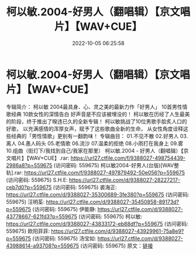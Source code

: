 ﻿---
title: 柯以敏.2004-好男人（翻唱辑）【京文唱片】【WAV+CUE】
date: 2022-10-05 06:25:58
categories: WAV车载音乐、镜像
tags: 华语中文
---
# 柯以敏.2004-好男人（翻唱辑）【京文唱片】【WAV+CUE】

专辑简介：
柯以敏 2004最具身、心、灵之美的最新力作「好男人」
10首男性情歌经典 10款女性的深情告白
好声音是不应该被埋没的！
柯以敏在历经了人生最美的阶段，终于推出了暌违已久的全新专辑！
柯以敏挑战了10位男歌手脍炙人口的好歌，
以充满感情的浑厚女声，赋予了这些歌曲全新的生命，
从女性角度诠释这些经典的「男性情歌」更别有一翻韵味！
专辑曲目：
01.不见不散
02.好男人
03.离人
04.愚人码头
05.老情歌
06.流沙
07.温柔的拒绝
08.小雨打在我身上
09.雾
10.组曲（街灯下/我找到自己/我家在那里）
柯以敏.2004 - 好男人（翻唱辑）【京文唱片】【WAV+CUE】.rar:
https://url27.ctfile.com/f/9388027-498754439-2986a8?p=559675
(访问密码: 559675)
柯以敏2004-好男人(台版)[WAV整轨].rar: https://url27.ctfile.com/f/9388027-497879492-50e056?p=559675
(访问密码: 559675)
S.H.E: https://url27.ctfile.com/d/9388027-28227217-ceb7d0?p=559675
(访问密码: 559675)
裘海正: https://url27.ctfile.com/d/9388027-35300689-3fe380?p=559675
(访问密码: 559675)
汪明荃: https://url27.ctfile.com/d/9388027-35450858-89173d?p=559675
(访问密码: 559675)
伊能静: https://url27.ctfile.com/d/9388027-43778667-621fd3?p=559675
(访问密码: 559675)
柯以敏: https://url27.ctfile.com/d/9388027-43833172-eb88df?p=559675
(访问密码: 559675)
欧阳菲菲: https://url27.ctfile.com/d/9388027-43929961-75a8e9?p=559675
(访问密码: 559675)
汤宝如: https://url27.ctfile.com/d/9388027-43988614-a93708?p=559675
(访问密码: 559675)
原文：[链接](https://blog.sina.com.cn/s/blog_1647c7e7601030zrb.html)